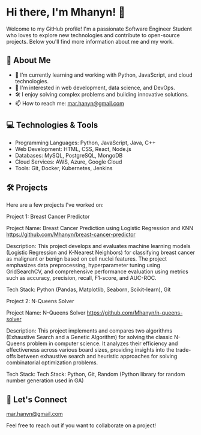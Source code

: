 # Hi there, I'm Mhanyn! 👋

Welcome to my GitHub profile! I'm a passionate Software Engineer Student who loves to explore new technologies and contribute to open-source projects. Below you'll find more information about me and my work.

## 🚀 About Me

- 🌱 I’m currently learning and working with Python, JavaScript, and cloud technologies.
- 💼 I'm interested in web development, data science, and DevOps.
- 🛠️ I enjoy solving complex problems and building innovative solutions.
- 📫 How to reach me: mar.hanyn@gmail.com

## 💻 Technologies & Tools

- Programming Languages: Python, JavaScript, Java, C++
- Web Development: HTML, CSS, React, Node.js
- Databases: MySQL, PostgreSQL, MongoDB
- Cloud Services: AWS, Azure, Google Cloud
- Tools: Git, Docker, Kubernetes, Jenkins

## 🛠️ Projects

Here are a few projects I've worked on:

Project 1: Breast Cancer Predictor

Project Name: Breast Cancer Prediction using Logistic Regression and KNN https://github.com/Mhanyn/breast-cancer-predictor

Description:  This project develops and evaluates machine learning models (Logistic Regression and K-Nearest Neighbors) for classifying breast cancer as malignant or benign based on cell nuclei features. The project emphasizes data preprocessing, hyperparameter tuning using GridSearchCV, and comprehensive performance evaluation using metrics such as accuracy, precision, recall, F1-score, and AUC-ROC.

Tech Stack: Python (Pandas, Matplotlib, Seaborn, Scikit-learn), Git

Project 2: N-Queens Solver

Project Name: N-Queens Solver https://github.com/Mhanyn/n-queens-solver

Description: This project implements and compares two algorithms (Exhaustive Search and a Genetic Algorithm) for solving the classic N-Queens problem in computer science. It analyzes their efficiency and effectiveness across various board sizes, providing insights into the trade-offs between exhaustive search and heuristic approaches for solving combinatorial optimization problems.

Tech Stack: Tech Stack: Python, Git, Random (Python library for random number generation used in GA)

## 🤝 Let's Connect

mar.hanyn@gmail.com

Feel free to reach out if you want to collaborate on a project!
